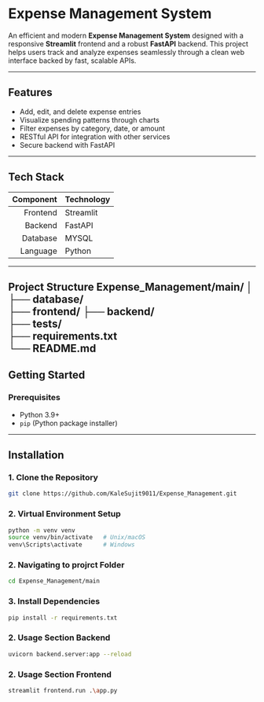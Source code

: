 
#  Expense Management System 

An efficient and modern **Expense Management System** designed with a responsive **Streamlit** frontend and a robust **FastAPI** backend. This project helps users track and analyze expenses seamlessly through a clean web interface backed by fast, scalable APIs.

---

##  Features

-  Add, edit, and delete expense entries
-  Visualize spending patterns through charts
-  Filter expenses by category, date, or amount
-  RESTful API for integration with other services
-  Secure backend with FastAPI

---

##  Tech Stack 

| Component | Technology      |
|----------:|-----------------|
| Frontend  | Streamlit       |
| Backend   | FastAPI         |
| Database  | MYSQL           |
| Language  | Python          |

---
Project Structure
Expense_Management/main/
│
├── database/  
├── frontend/
├── backend/             
├── tests/                
├── requirements.txt     
└── README.md            
---
##  Getting Started

### Prerequisites

- Python 3.9+
- `pip` (Python package installer)
---

##  Installation

### 1. Clone the Repository
```bash
git clone https://github.com/KaleSujit9011/Expense_Management.git
```
### 2. Virtual Environment Setup
```bash
python -m venv venv
source venv/bin/activate   # Unix/macOS
venv\Scripts\activate      # Windows
```
### 2.  Navigating to projrct Folder
```bash
cd Expense_Management/main
```
### 3. Install Dependencies
```bash
pip install -r requirements.txt
```
### 2.   Usage Section Backend
```bash
uvicorn backend.server:app --reload
```
### 2.   Usage Section Frontend
```bash
streamlit frontend.run .\app.py 
```
